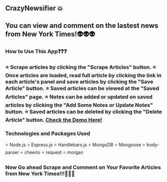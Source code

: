 <h2>CrazyNewsifier 💥<h2>
You can view and comment on the lastest news from New York Times!👽👽👽

<h3>How to Use This App❓❓❓<h3>
⭐️ Scrape articles by clicking the "Scrape Articles" button.
⭐️ Once articles are loaded, read full article by clicking the link in each article's panel and save articles by clicking the "Save Article" button.
⭐️ Saved articles can be viewed at the "Saved Articles" page.
⭐️ Notes can be added or updated on saved articles by clicking the "Add Some Notes or Update Notes" button.
⭐️ Saved articles can be deleted by clicking the "Delete Article" button.
<a href="https://guarded-brook-89654.herokuapp.com/" target="_blank">Check the Demo Here!</a>

<h3>Technologies and Packages Used</h3>
⭐️ Node.js
⭐️ Express.js
⭐️ Handlebars.js
⭐️ MongoDB
⭐️ Mongoose
⭐️ body-parser
⭐️ cheerio
⭐️ request
⭐️ morgan


<h3>Now Go ahead Scrape and Comment on Your Favorite Articles from New York Times!!!🌚🌚🌚</h3>